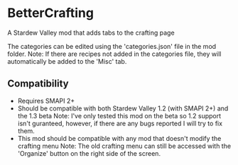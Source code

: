 # BetterCrafting
A Stardew Valley mod that adds tabs to the crafting page

The categories can be edited using the 'categories.json' file in the mod folder. 
Note: If there are recipes not added in the categories file, they will automatically be added to the 'Misc' tab.

## Compatibility
- Requires SMAPI 2+
- Should be compatible with both Stardew Valley 1.2 (with SMAPI 2+) and the 1.3 beta 
Note: I've only tested this mod on the beta so 1.2 support isn't guranteed,
however, if there are any bugs reported I will try to fix them. 
- This mod should be compatible with any mod that doesn't modify the crafting menu 
Note: The old crafting menu can still be accessed with the 'Organize' button on the
right side of the screen.